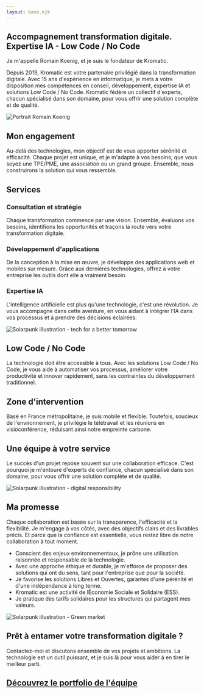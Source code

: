 ```yaml
---
layout: base.njk
---
```


  ## Accompagnement transformation digitale. Expertise IA&nbsp;- Low&nbsp;Code&nbsp;/ No&nbsp;Code

  Je m'appelle Romain Koenig, et je suis le fondateur de Kromatic.
  
  Depuis 2019, Kromatic est votre partenaire privilégié dans la transformation digitale. Avec 15 ans d'expérience en informatique, je mets à votre disposition mes compétences en conseil, développement, expertise IA et solutions Low Code / No Code.
  Kromatic fédère un collectif d'experts, chacun spécialisé dans son domaine, pour vous offrir une solution complète et de qualité.

  ![Portrait Romain Koenig](/images/ditherPortrait.png "Portrait Romain Koenig")

   ## Mon engagement
  
  Au-delà des technologies, mon objectif est de vous apporter sérénité et efficacité. Chaque projet est unique, et je m'adapte à vos besoins, que vous soyez une TPE/PME, une association ou un grand groupe. Ensemble, nous construirons la solution qui vous ressemble.
  

  ## Services
  ### Consultation et stratégie
  
  Chaque transformation commence par une vision. Ensemble, évaluons vos besoins, identifions les opportunités et traçons la route vers votre transformation digitale.

  ### Développement d'applications
  De la conception à la mise en œuvre, je développe des applications web et mobiles sur mesure. Grâce aux dernières technologies, offrez à votre entreprise les outils dont elle a vraiment besoin.

  ### Expertise IA
  L'intelligence artificielle est plus qu'une technologie, c'est une révolution. Je vous accompagne dans cette aventure, en vous aidant à intégrer l'IA dans vos processus et à prendre des décisions éclairées.

  ![Solarpunk illustration - tech for a better tomorrow](/images/solarpunk_illustration_01.png "Solarpunk illustration - tech for a better tomorrow")

  ## Low Code / No Code
  La technologie doit être accessible à tous. Avec les solutions Low Code / No Code, je vous aide à automatiser vos processus, améliorer votre productivité et innover rapidement, sans les contraintes du développement traditionnel.
  

  ## Zone d'intervention
  Basé en France métropolitaine, je suis mobile et flexible. Toutefois, soucieux de l'environnement, je privilégie le télétravail et les réunions en visioconférence, réduisant ainsi notre empreinte carbone.

  ## Une équipe à votre service
  Le succès d'un projet repose souvent sur une collaboration efficace. C'est pourquoi je m'entoure d'experts de confiance, chacun spécialisé dans son domaine, pour vous offrir une solution complète et de qualité.

  ![Solarpunk illustration - digital responsibility](/images/solarpunk_illustration_02.png "Solarpunk illustration - digital responsibility")

  ## Ma promesse
  Chaque collaboration est basée sur la transparence, l'efficacité et la flexibilité. Je m'engage à vos côtés, avec des objectifs clairs et des livrables précis. Et parce que la confiance est essentielle, vous restez libre de notre collaboration à tout moment.

  * Conscient des enjeux environnementaux, je prône une utilisation raisonnée et responsable de la technologie.  
  * Avec une approche éthique et durable, je m'efforce de proposer des solutions qui ont du sens, tant pour l'entreprise que pour la société.  
  * Je favorise les solutions Libres et Ouvertes, garantes d'une pérénité et d'une indépendance à long terme.  
  * Kromatic est une activité de lÉconomie Sociale et Solidaire (ESS).  
  * Je pratique des tarifs solidaires pour les structures qui partagent mes valeurs.  

  ![Solarpunk illustration - Green market](/images/solarpunk_illustration_03.png "Solarpunk illustration - Green market")    
  
  ## Prêt à entamer votre transformation digitale ?
  Contactez-moi et discutons ensemble de vos projets et ambitions. La technologie est un outil puissant, et je suis là pour vous aider à en tirer le meilleur parti.


  ## [Découvrez le portfolio de l'équipe](https://portfolio.krokee.fr)
